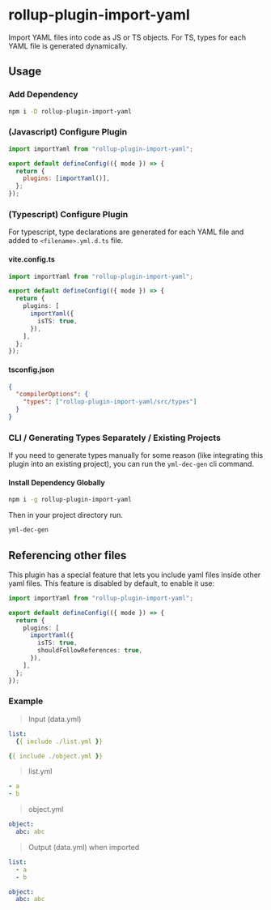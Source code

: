 # rollup-plugin-import-yaml

Import YAML files into code as JS or TS objects. For TS, types for each YAML file is generated dynamically.

## Usage

### Add Dependency

```bash
npm i -D rollup-plugin-import-yaml
```

### (Javascript) Configure Plugin

```js
import importYaml from "rollup-plugin-import-yaml";

export default defineConfig(({ mode }) => {
  return {
    plugins: [importYaml()],
  };
});
```

### (Typescript) Configure Plugin

For typescript, type declarations are generated for each YAML file and added to `<filename>.yml.d.ts` file.

#### vite.config.ts

```ts
import importYaml from "rollup-plugin-import-yaml";

export default defineConfig(({ mode }) => {
  return {
    plugins: [
      importYaml({
        isTS: true,
      }),
    ],
  };
});
```

#### tsconfig.json

```json
{
  "compilerOptions": {
    "types": ["rollup-plugin-import-yaml/src/types"]
  }
}
```

### CLI / Generating Types Separately / Existing Projects

If you need to generate types manually for some reason (like integrating this plugin into an existing project), you can run the `yml-dec-gen` cli command.

#### Install Dependency Globally

```bash
npm i -g rollup-plugin-import-yaml
```

Then in your project directory run.

```bash
yml-dec-gen
```

## Referencing other files

This plugin has a special feature that lets you include yaml files inside other
yaml files. This feature is disabled by default, to enable it use:

```ts
import importYaml from "rollup-plugin-import-yaml";

export default defineConfig(({ mode }) => {
  return {
    plugins: [
      importYaml({
        isTS: true,
        shouldFollowReferences: true,
      }),
    ],
  };
});
```

### Example

> Input (data.yml)

```yml
list:
  {{ include ./list.yml }}

{{ include ./object.yml }}
```

> list.yml

```yml
- a
- b
```

> object.yml

```yml
object:
  abc: abc
```

> Output (data.yml) when imported

```yml
list:
  - a
  - b

object:
  abc: abc
```
